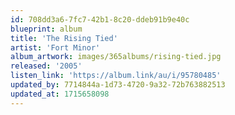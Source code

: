 ```yaml
---
id: 708dd3a6-7fc7-42b1-8c20-ddeb91b9e40c
blueprint: album
title: 'The Rising Tied'
artist: 'Fort Minor'
album_artwork: images/365albums/rising-tied.jpg
released: '2005'
listen_link: 'https://album.link/au/i/95780485'
updated_by: 7714844a-1d73-4720-9a32-72b763882513
updated_at: 1715658098
---
```


